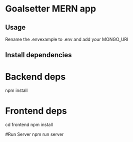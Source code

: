 # Goalsetter MERN app

## Usage

Rename the .envexample to .env and add your MONGO_URI

## Install dependencies

# Backend deps
npm install

# Frontend deps
cd frontend
npm install

#Run Server
npm run server
